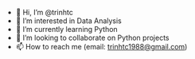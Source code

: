 - 👋 Hi, I’m @trinhtc
- 👀 I’m interested in Data Analysis
- 🌱 I’m currently learning Python
- 💞️ I’m looking to collaborate on Python projects
- 📫 How to reach me (email: trinhtc1988@gmail.com)

<!---
trinhtc/trinhtc is a ✨ special ✨ repository because its `README.md` (this file) appears on your GitHub profile.
You can click the Preview link to take a look at your changes.
--->
